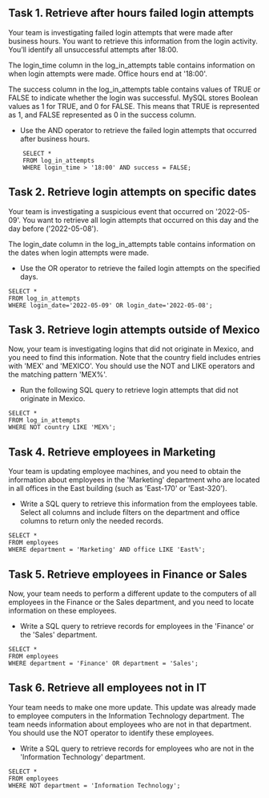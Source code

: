 ## Task 1. Retrieve after hours failed login attempts
Your team is investigating failed login attempts that were made after business hours. You want to retrieve this information from the login activity. You’ll identify all unsuccessful attempts after 18:00.

The login_time column in the log_in_attempts table contains information on when login attempts were made. Office hours end at '18:00'.

The success column in the log_in_attempts table contains values of TRUE or FALSE to indicate whether the login was successful. MySQL stores Boolean values as 1 for TRUE, and 0 for FALSE. This means that TRUE is represented as 1, and FALSE represented as 0 in the success column.

- Use the AND operator to retrieve the failed login attempts that occurred after business hours. 
```
    SELECT *
    FROM log_in_attempts
    WHERE login_time > '18:00' AND success = FALSE;

```

## Task 2. Retrieve login attempts on specific dates
Your team is investigating a suspicious event that occurred on '2022-05-09'. You want to retrieve all login attempts that occurred on this day and the day before ('2022-05-08').

The login_date column in the log_in_attempts table contains information on the dates when login attempts were made.

- Use the OR operator to retrieve the failed login attempts on the specified days. 
```
SELECT * 
FROM log_in_attempts
WHERE login_date='2022-05-09' OR login_date='2022-05-08';

```

## Task 3. Retrieve login attempts outside of Mexico
Now, your team is investigating logins that did not originate in Mexico, and you need to find this information. Note that the country field includes entries with 'MEX' and 'MEXICO'. You should use the NOT and LIKE operators and the matching pattern 'MEX%'.

- Run the following SQL query to retrieve login attempts that did not originate in Mexico.
```
SELECT *  
FROM log_in_attempts 
WHERE NOT country LIKE 'MEX%';
```

## Task 4. Retrieve employees in Marketing
Your team is updating employee machines, and you need to obtain the information about employees in the 'Marketing' department who are located in all offices in the East building (such as 'East-170' or 'East-320').

-  Write a SQL query to retrieve this information from the employees table. Select all columns and include filters on the department and office columns to return only the needed records.

```
SELECT * 
FROM employees 
WHERE department = 'Marketing' AND office LIKE 'East%';
```

## Task 5. Retrieve employees in Finance or Sales
Now, your team needs to perform a different update to the computers of all employees in the Finance or the Sales department, and you need to locate information on these employees.

- Write a SQL query to retrieve records for employees in the 'Finance' or the 'Sales' department.

```
SELECT * 
FROM employees 
WHERE department = 'Finance' OR department = 'Sales';
```

## Task 6. Retrieve all employees not in IT 
Your team needs to make one more update. This update was already made to employee computers in the Information Technology department. The team needs information about employees who are not in that department. You should use the NOT operator to identify these employees.

- Write a SQL query to retrieve records for employees who are not in the 'Information Technology' department.

```
SELECT * 
FROM employees 
WHERE NOT department = 'Information Technology';
```
